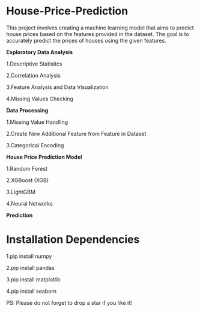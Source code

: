 # House-Price-Prediction
This project involves creating a machine learning model that aims to predict house prices based on the features provided in the dataset. The goal is to accurately predict the prices of houses using the given features.

**Exploratory Data Analysis**

1.Descriptive Statistics

2.Correlation Analysis

3.Feature Analysis and Data Visualization

4.Missing Values Checking

**Data Processing**

1.Missing Value Handling

2.Create New Additional Feature from Feature in Dataset

3.Categorical Encoding

**House Price Prediction Model**

1.Random Forest

2.XGBoost (XGB)

3.LightGBM

4.Neural Networks

**Prediction**

# Installation Dependencies


1.pip install numpy

2.pip install pandas

3.pip install matplotlib

4.pip install seaborn

PS: Please do not forget to drop a star if you like it!
